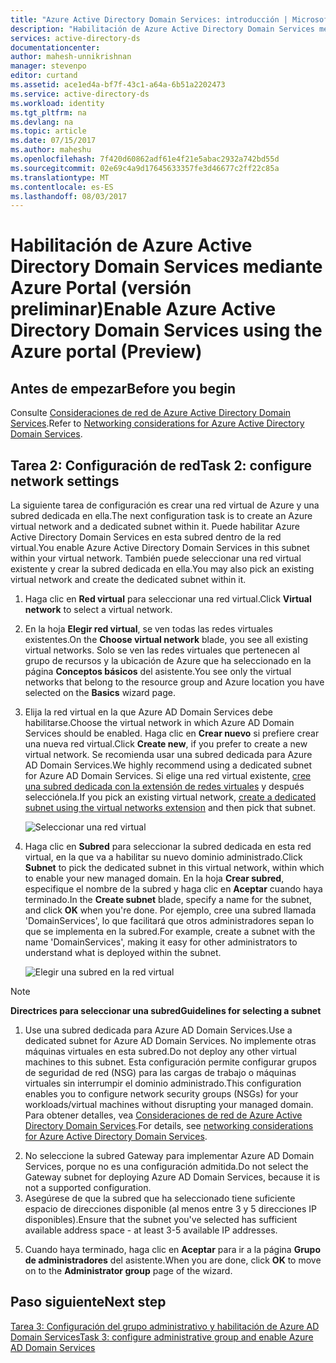 ```yaml
---
title: "Azure Active Directory Domain Services: introducción | Microsoft Docs"
description: "Habilitación de Azure Active Directory Domain Services mediante Azure Portal (versión preliminar)"
services: active-directory-ds
documentationcenter: 
author: mahesh-unnikrishnan
manager: stevenpo
editor: curtand
ms.assetid: ace1ed4a-bf7f-43c1-a64a-6b51a2202473
ms.service: active-directory-ds
ms.workload: identity
ms.tgt_pltfrm: na
ms.devlang: na
ms.topic: article
ms.date: 07/15/2017
ms.author: maheshu
ms.openlocfilehash: 7f420d60862adf61e4f21e5abac2932a742bd55d
ms.sourcegitcommit: 02e69c4a9d17645633357fe3d46677c2ff22c85a
ms.translationtype: MT
ms.contentlocale: es-ES
ms.lasthandoff: 08/03/2017
---
```

# <a name="enable-azure-active-directory-domain-services-using-the-azure-portal-preview"></a><span data-ttu-id="26433-103">Habilitación de Azure Active Directory Domain Services mediante Azure Portal (versión preliminar)</span><span class="sxs-lookup"><span data-stu-id="26433-103">Enable Azure Active Directory Domain Services using the Azure portal (Preview)</span></span>


## <a name="before-you-begin"></a><span data-ttu-id="26433-104">Antes de empezar</span><span class="sxs-lookup"><span data-stu-id="26433-104">Before you begin</span></span>
<span data-ttu-id="26433-105">Consulte [Consideraciones de red de Azure Active Directory Domain Services](active-directory-ds-networking.md).</span><span class="sxs-lookup"><span data-stu-id="26433-105">Refer to [Networking considerations for Azure Active Directory Domain Services](active-directory-ds-networking.md).</span></span>


## <a name="task-2-configure-network-settings"></a><span data-ttu-id="26433-106">Tarea 2: Configuración de red</span><span class="sxs-lookup"><span data-stu-id="26433-106">Task 2: configure network settings</span></span>
<span data-ttu-id="26433-107">La siguiente tarea de configuración es crear una red virtual de Azure y una subred dedicada en ella.</span><span class="sxs-lookup"><span data-stu-id="26433-107">The next configuration task is to create an Azure virtual network and a dedicated subnet within it.</span></span> <span data-ttu-id="26433-108">Puede habilitar Azure Active Directory Domain Services en esta subred dentro de la red virtual.</span><span class="sxs-lookup"><span data-stu-id="26433-108">You enable Azure Active Directory Domain Services in this subnet within your virtual network.</span></span> <span data-ttu-id="26433-109">También puede seleccionar una red virtual existente y crear la subred dedicada en ella.</span><span class="sxs-lookup"><span data-stu-id="26433-109">You may also pick an existing virtual network and create the dedicated subnet within it.</span></span>

1. <span data-ttu-id="26433-110">Haga clic en **Red virtual** para seleccionar una red virtual.</span><span class="sxs-lookup"><span data-stu-id="26433-110">Click **Virtual network** to select a virtual network.</span></span>
2. <span data-ttu-id="26433-111">En la hoja **Elegir red virtual**, se ven todas las redes virtuales existentes.</span><span class="sxs-lookup"><span data-stu-id="26433-111">On the **Choose virtual network** blade, you see all existing virtual networks.</span></span> <span data-ttu-id="26433-112">Solo se ven las redes virtuales que pertenecen al grupo de recursos y la ubicación de Azure que ha seleccionado en la página **Conceptos básicos** del asistente.</span><span class="sxs-lookup"><span data-stu-id="26433-112">You see only the virtual networks that belong to the resource group and Azure location you have selected on the **Basics** wizard page.</span></span>

3. <span data-ttu-id="26433-113">Elija la red virtual en la que Azure AD Domain Services debe habilitarse.</span><span class="sxs-lookup"><span data-stu-id="26433-113">Choose the virtual network in which Azure AD Domain Services should be enabled.</span></span> <span data-ttu-id="26433-114">Haga clic en **Crear nuevo** si prefiere crear una nueva red virtual.</span><span class="sxs-lookup"><span data-stu-id="26433-114">Click **Create new**, if you prefer to create a new virtual network.</span></span> <span data-ttu-id="26433-115">Se recomienda usar una subred dedicada para Azure AD Domain Services.</span><span class="sxs-lookup"><span data-stu-id="26433-115">We highly recommend using a dedicated subnet for Azure AD Domain Services.</span></span> <span data-ttu-id="26433-116">Si elige una red virtual existente, [cree una subred dedicada con la extensión de redes virtuales](../virtual-network/virtual-networks-create-vnet-arm-pportal.md) y después selecciónela.</span><span class="sxs-lookup"><span data-stu-id="26433-116">If you pick an existing virtual network, [create a dedicated subnet using the virtual networks extension](../virtual-network/virtual-networks-create-vnet-arm-pportal.md) and then pick that subnet.</span></span> 

    ![Seleccionar una red virtual](./media/getting-started/domain-services-blade-network-pick-vnet.png)

4. <span data-ttu-id="26433-118">Haga clic en **Subred** para seleccionar la subred dedicada en esta red virtual, en la que va a habilitar su nuevo dominio administrado.</span><span class="sxs-lookup"><span data-stu-id="26433-118">Click **Subnet** to pick the dedicated subnet in this virtual network, within which to enable your new managed domain.</span></span> <span data-ttu-id="26433-119">En la hoja **Crear subred**, especifique el nombre de la subred y haga clic en **Aceptar** cuando haya terminado.</span><span class="sxs-lookup"><span data-stu-id="26433-119">In the **Create subnet** blade, specify a name for the subnet, and click **OK** when you're done.</span></span> <span data-ttu-id="26433-120">Por ejemplo, cree una subred llamada 'DomainServices', lo que facilitará que otros administradores sepan lo que se implementa en la subred.</span><span class="sxs-lookup"><span data-stu-id="26433-120">For example, create a subnet with the name 'DomainServices', making it easy for other administrators to understand what is deployed within the subnet.</span></span>

    ![Elegir una subred en la red virtual](./media/getting-started/domain-services-blade-network-pick-subnet.png)

  > [!NOTE]
  > <span data-ttu-id="26433-122">**Directrices para seleccionar una subred**</span><span class="sxs-lookup"><span data-stu-id="26433-122">**Guidelines for selecting a subnet**</span></span>
  > 1. <span data-ttu-id="26433-123">Use una subred dedicada para Azure AD Domain Services.</span><span class="sxs-lookup"><span data-stu-id="26433-123">Use a dedicated subnet for Azure AD Domain Services.</span></span> <span data-ttu-id="26433-124">No implemente otras máquinas virtuales en esta subred.</span><span class="sxs-lookup"><span data-stu-id="26433-124">Do not deploy any other virtual machines to this subnet.</span></span> <span data-ttu-id="26433-125">Esta configuración permite configurar grupos de seguridad de red (NSG) para las cargas de trabajo o máquinas virtuales sin interrumpir el dominio administrado.</span><span class="sxs-lookup"><span data-stu-id="26433-125">This configuration enables you to configure network security groups (NSGs) for your workloads/virtual machines without disrupting your managed domain.</span></span> <span data-ttu-id="26433-126">Para obtener detalles, vea [Consideraciones de red de Azure Active Directory Domain Services](active-directory-ds-networking.md).</span><span class="sxs-lookup"><span data-stu-id="26433-126">For details, see [networking considerations for Azure Active Directory Domain Services](active-directory-ds-networking.md).</span></span>
  2. <span data-ttu-id="26433-127">No seleccione la subred Gateway para implementar Azure AD Domain Services, porque no es una configuración admitida.</span><span class="sxs-lookup"><span data-stu-id="26433-127">Do not select the Gateway subnet for deploying Azure AD Domain Services, because it is not a supported configuration.</span></span>
  3. <span data-ttu-id="26433-128">Asegúrese de que la subred que ha seleccionado tiene suficiente espacio de direcciones disponible (al menos entre 3 y 5 direcciones IP disponibles).</span><span class="sxs-lookup"><span data-stu-id="26433-128">Ensure that the subnet you've selected has sufficient available address space - at least 3-5 available IP addresses.</span></span>
  >

5. <span data-ttu-id="26433-129">Cuando haya terminado, haga clic en **Aceptar** para ir a la página **Grupo de administradores** del asistente.</span><span class="sxs-lookup"><span data-stu-id="26433-129">When you are done, click **OK** to move on to the **Administrator group** page of the wizard.</span></span>


## <a name="next-step"></a><span data-ttu-id="26433-130">Paso siguiente</span><span class="sxs-lookup"><span data-stu-id="26433-130">Next step</span></span>
[<span data-ttu-id="26433-131">Tarea 3: Configuración del grupo administrativo y habilitación de Azure AD Domain Services</span><span class="sxs-lookup"><span data-stu-id="26433-131">Task 3: configure administrative group and enable Azure AD Domain Services</span></span>](active-directory-ds-getting-started-admingroup.md)
